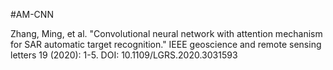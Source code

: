 #AM-CNN

Zhang, Ming, et al. "Convolutional neural network with attention mechanism for SAR automatic target recognition." IEEE geoscience and remote sensing letters 19 (2020): 1-5.
DOI: 10.1109/LGRS.2020.3031593
